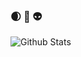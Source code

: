 ### 🌒 🌌 👽
![Github Stats](https://github-readme-stats.vercel.app/api?username=TaraTritt&count_private=true&show_icons=true&theme=radical)
<!--
**TaraTritt/TaraTritt** is a ✨ _special_ ✨ repository because its `README.md` (this file) appears on your GitHub profile.

Here are some ideas to get you started:

- 🔭 I’m currently working on ...
- 🌱 I’m currently learning ...
- 👯 I’m looking to collaborate on ...
- 🤔 I’m looking for help with ...
- 💬 Ask me about ...
- 📫 How to reach me: ...
- 😄 Pronouns: ...
- ⚡ Fun fact: ...
-->
